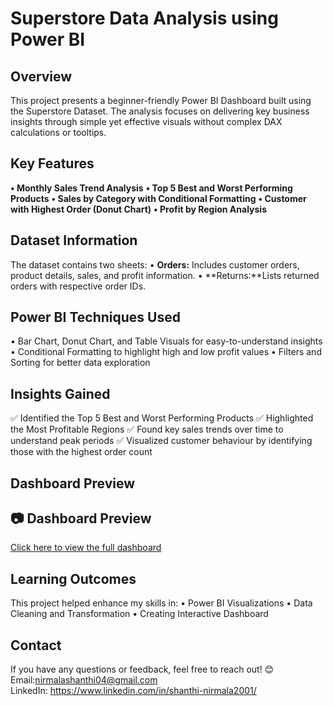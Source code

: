 # Superstore Data Analysis using Power BI

##  Overview
This project presents a beginner-friendly Power BI Dashboard built using the Superstore Dataset. The analysis focuses on delivering key business insights through simple yet effective visuals without complex DAX calculations or tooltips.

##  Key Features
**•	Monthly Sales Trend Analysis**
**•	Top 5 Best and Worst Performing Products**
**•	Sales by Category with Conditional Formatting**
**•	Customer with Highest Order (Donut Chart)**
**•	Profit by Region Analysis**

##  Dataset Information
The dataset contains two sheets:
•	**Orders:** Includes customer orders, product details, sales, and profit information.
•	**Returns:**Lists returned orders with respective order IDs.

##  Power BI Techniques Used
•	Bar Chart, Donut Chart, and Table Visuals for easy-to-understand insights
•	Conditional Formatting to highlight high and low profit values
•	Filters and Sorting for better data exploration

##  Insights Gained
✅ Identified the Top 5 Best and Worst Performing Products
 ✅ Highlighted the Most Profitable Regions 
✅ Found key sales trends over time to understand peak periods 
✅ Visualized customer behaviour by identifying those with the highest order count

## Dashboard Preview
 ## 📷 Dashboard Preview
[Click here to view the full dashboard](./Superstore_Dashboard.pdf)

## Learning Outcomes
This project helped enhance my skills in:
•	Power BI Visualizations
•	Data Cleaning and Transformation
•	Creating Interactive Dashboard

## Contact
If you have any questions or feedback, feel free to reach out! 😊
Email:nirmalashanthi04@gmail.com  
LinkedIn: https://www.linkedin.com/in/shanthi-nirmala2001/

